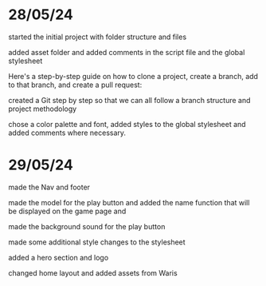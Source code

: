 # 28/05/24

started the initial project with folder structure and files

added asset folder and added comments in the script file and the global stylesheet

Here's a step-by-step guide on how to clone a project, create a branch, add to that branch, and create a pull request:

created a Git step by step so that we can all follow a branch structure and project methodology

chose a color palette and font, added styles to the global stylesheet and added comments where necessary.

# 29/05/24

made the Nav and footer

made the model for the play button and added the name function that will be displayed on the game page and

made the background sound for the play button

made some additional style changes to the stylesheet

added a hero section and logo

changed home layout and added assets from Waris
